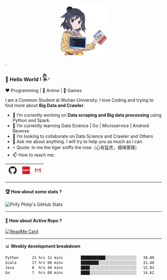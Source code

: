 <p align="center">
  <img src="https://github.com/moonlighf/moonlighf/blob/master/resource/computer-programming-anime-programming-language-thread-animation-gril-f6c2888a88588db1f063bcfcbc84e6cf.png" width = "30%" height ="30%" >
</p>

.


### 👋 Hello World !  <img src="https://github.com/moonlighf/moonlighf/blob/master/resource/computer-programming-anime-programming-language-thread-animation-gril-f6c2888a88588db1f063bcfcbc84e6cf.png" width="24px">

:heart: Programming | :black_heart: Anime | :blue_heart: Games

I am a Common Student at Wuhan University. I love Coding and trying to find more about **Big Data and Crawler**. 

- 🔭 I’m currently working on **Data scraping and Big data processing** using Python and Spark.
- 🌱 I’m currently learning Data Science | Go | Microservice | Android Reverse
- 👯 I’m looking to collaborate on Data Science and Crawler and Others 
- 💬 Ask me about anything. I will try to help you as much as I can.
- ⚡ Quote: In me the tiger sniffs the rose（心有猛虎，细嗅蔷薇）
- 📫 How to reach me:

| [<img src="https://github.com/moonlighf/moonlighf/blob/master/resource/github.png" alt="github logo" width="34">](https://github.com/moonlighf) |  [<img src="https://github.com/moonlighf/moonlighf/blob/master/resource/246x0w.png" alt="csdn logo" width="24">](https://me.csdn.net/fu254983303) |  [<img src="https://github.com/moonlighf/moonlighf/blob/master/resource/gmail.jpeg" alt="gmail logo" width="24">](skymoon9406@gmail.com)
|---|---|---|

----

#### 🏆  How about some stats ?



![Prify Philip's GitHub Stats](https://github-readme-stats.vercel.app/api?username=moonlighf&hide=["stars"]&show_icons=true)

----

#### 👀  How about Active Repo ?



[![ReadMe Card](https://github-readme-stats.vercel.app/api/pin/?username=moonlighf&repo=AlgorithmWithLeetCode)](https://github.com/moonlighf/AlgorithmWithLeetCode)

-------

📊 **Weekly development breakdown**
<!--START_SECTION:waka-->
```text
Python      21 hrs 12 mins        ███████████░░░░░░░░░░░░░░   38.89 
Scala       17 hrs 00 mins        ████████░░░░░░░░░░░░░░░░░   31.48 
Java        8  hrs 48 mins        ████░░░░░░░░░░░░░░░░░░░░░   15.01 
Go          7  hrs 00 mins        ████░░░░░░░░░░░░░░░░░░░░░   14.62 

```


